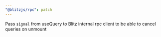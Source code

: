 ```yaml
---
"@blitzjs/rpc": patch
---
```


Pass `signal` from useQuery to Blitz internal rpc client to be able to cancel queries on unmount
